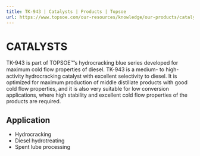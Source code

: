 ```yaml
---
title: TK-943 | Catalysts | Products | Topsoe
url: https://www.topsoe.com/our-resources/knowledge/our-products/catalysts/tk-943#main-content
---
```


# CATALYSTS

TK-943 is part of TOPSOE™’s hydrocracking blue series developed for maximum cold ﬂow properties of diesel. TK-943 is a medium- to high-activity hydrocracking catalyst with excellent selectivity to diesel. It is optimized for maximum production of middle distillate products with good cold flow properties, and it is also very suitable for low conversion applications, where high stability and excellent cold flow properties of the products are required.

## Application

- Hydrocracking
- Diesel hydrotreating
- Spent lube processing